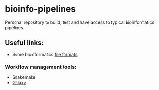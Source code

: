 # bioinfo-pipelines
Personal repository to build, test and have access to typical bioinformatics pipelines.

## Useful links:
* Some bioinformatics [file formats](https://samtools.github.io/hts-specs/)

### Workflow management tools:
* Snakemake
* [Galaxy](https://usegalaxy.org/)
